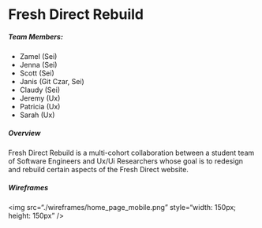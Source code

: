 # Fresh Direct Rebuild 


##### Team Members:
- Zamel (Sei)
- Jenna (Sei)
- Scott (Sei)
- Janis (Git Czar, Sei)
- Claudy (Sei)
- Jeremy (Ux)
- Patricia (Ux)
- Sarah (Ux)

##### Overview

Fresh Direct Rebuild is a multi-cohort collaboration between a student team of Software Engineers and Ux/Ui Researchers whose goal is to redesign and rebuild certain aspects of the Fresh Direct website.  



##### Wireframes 

<img src=“./wireframes/home_page_mobile.png” style=“width: 150px; height: 150px” />



















